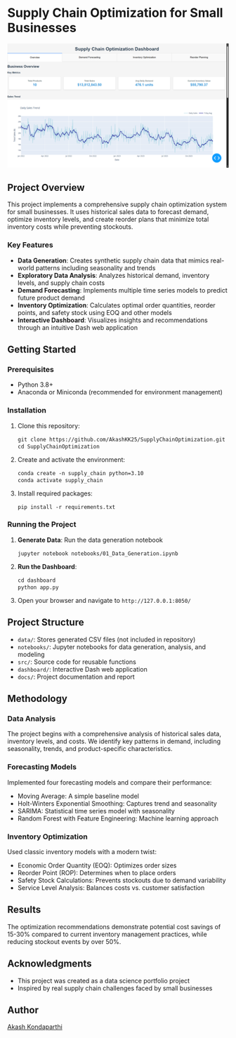 # Supply Chain Optimization for Small Businesses

![Dashboard Screenshot](docs/images/dashboard_overview.png)

## Project Overview

This project implements a comprehensive supply chain optimization system for small businesses. It uses historical sales data to forecast demand, optimize inventory levels, and create reorder plans that minimize total inventory costs while preventing stockouts.

### Key Features

- **Data Generation**: Creates synthetic supply chain data that mimics real-world patterns including seasonality and trends
- **Exploratory Data Analysis**: Analyzes historical demand, inventory levels, and supply chain costs
- **Demand Forecasting**: Implements multiple time series models to predict future product demand
- **Inventory Optimization**: Calculates optimal order quantities, reorder points, and safety stock using EOQ and other models
- **Interactive Dashboard**: Visualizes insights and recommendations through an intuitive Dash web application

## Getting Started

### Prerequisites

- Python 3.8+
- Anaconda or Miniconda (recommended for environment management)

### Installation

1. Clone this repository:
   ```
   git clone https://github.com/AkashKK25/SupplyChainOptimization.git
   cd SupplyChainOptimization
   ```

2. Create and activate the environment:
   ```
   conda create -n supply_chain python=3.10
   conda activate supply_chain
   ```

3. Install required packages:
   ```
   pip install -r requirements.txt
   ```

### Running the Project

1. **Generate Data**: Run the data generation notebook
   ```
   jupyter notebook notebooks/01_Data_Generation.ipynb
   ```

2. **Run the Dashboard**:
   ```
   cd dashboard
   python app.py
   ```
   
3. Open your browser and navigate to `http://127.0.0.1:8050/`

## Project Structure

- `data/`: Stores generated CSV files (not included in repository)
- `notebooks/`: Jupyter notebooks for data generation, analysis, and modeling
- `src/`: Source code for reusable functions
- `dashboard/`: Interactive Dash web application
- `docs/`: Project documentation and report

## Methodology

### Data Analysis

The project begins with a comprehensive analysis of historical sales data, inventory levels, and costs. We identify key patterns in demand, including seasonality, trends, and product-specific characteristics.

### Forecasting Models

Implemented four forecasting models and compare their performance:
- Moving Average: A simple baseline model
- Holt-Winters Exponential Smoothing: Captures trend and seasonality
- SARIMA: Statistical time series model with seasonality
- Random Forest with Feature Engineering: Machine learning approach

### Inventory Optimization

Used classic inventory models with a modern twist:
- Economic Order Quantity (EOQ): Optimizes order sizes
- Reorder Point (ROP): Determines when to place orders
- Safety Stock Calculations: Prevents stockouts due to demand variability
- Service Level Analysis: Balances costs vs. customer satisfaction

## Results

The optimization recommendations demonstrate potential cost savings of 15-30% compared to current inventory management practices, while reducing stockout events by over 50%.

## Acknowledgments

- This project was created as a data science portfolio project
- Inspired by real supply chain challenges faced by small businesses

## Author
[Akash Kondaparthi](https://AkashKK25.github.io/Data-Portfolio)
